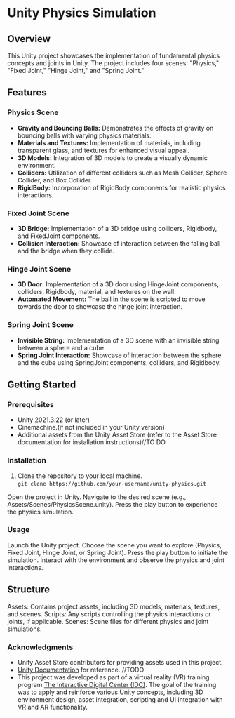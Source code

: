# Unity Physics Simulation

## Overview

This Unity project showcases the implementation of fundamental physics concepts and joints in Unity. The project includes four scenes: "Physics," "Fixed Joint," "Hinge Joint," and "Spring Joint."

## Features

### Physics Scene

  - **Gravity and Bouncing Balls:** Demonstrates the effects of gravity on bouncing balls with varying physics materials.
  - **Materials and Textures:** Implementation of materials, including transparent glass, and textures for enhanced visual appeal.
  - **3D Models:** Integration of 3D models to create a visually dynamic environment.
  - **Colliders:** Utilization of different colliders such as Mesh Collider, Sphere Collider, and Box Collider.
  - **RigidBody:** Incorporation of RigidBody components for realistic physics interactions.

### Fixed Joint Scene

  - **3D Bridge:** Implementation of a 3D bridge using colliders, Rigidbody, and FixedJoint components.
  - **Collision Interaction:** Showcase of interaction between the falling ball and the bridge when they collide.

### Hinge Joint Scene

  - **3D Door:** Implementation of a 3D door using HingeJoint components, colliders, Rigidbody, material, and textures on the wall.
  - **Automated Movement:** The ball in the scene is scripted to move towards the door to showcase the hinge joint interaction.

### Spring Joint Scene

  - **Invisible String:** Implementation of a 3D scene with an invisible string between a sphere and a cube.
  - **Spring Joint Interaction:** Showcase of interaction between the sphere and the cube using SpringJoint components, colliders, and Rigidbody.

## Getting Started

### Prerequisites

- Unity 2021.3.22 (or later)
- Cinemachine.(if not included in your Unity version)
- Additional assets from the Unity Asset Store (refer to the Asset Store documentation for installation instructions)//TO DO

### Installation

1. Clone the repository to your local machine.<br>
 ```git clone https://github.com/your-username/unity-physics.git```

Open the project in Unity.
Navigate to the desired scene (e.g., Assets/Scenes/PhysicsScene.unity).
Press the play button to experience the physics simulation.

### Usage

Launch the Unity project.
Choose the scene you want to explore (Physics, Fixed Joint, Hinge Joint, or Spring Joint).
Press the play button to initiate the simulation.
Interact with the environment and observe the physics and joint interactions.

## Structure

Assets: Contains project assets, including 3D models, materials, textures, and scenes.
Scripts: Any scripts controlling the physics interactions or joints, if applicable.
Scenes: Scene files for different physics and joint simulations.

### Acknowledgments

- Unity Asset Store contributors for providing assets used in this project.
- [Unity Documentation](https://docs.unity3d.com/Manual/index.html) for reference. //TODO
- This project was developed as part of a virtual reality (VR) training program [The Interactive Digital Center (IDC)](https://eonreality.com/locations/ben-guerir-ma/#:~:text=in%20their%20sector.-,VR%20Innovation%20Academy,-COMPREHENSIVE%20CURRICULUM). The goal of the training was to apply and reinforce various Unity concepts, including 3D environment design, asset integration, scripting and UI integration with VR and AR functionality.
